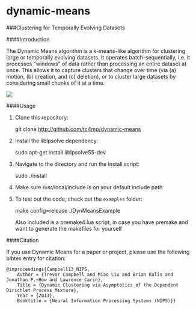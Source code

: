 dynamic-means
=============

###Clustering for Temporally Evolving Datasets

####Introduction

The Dynamic Means algorithm is a k-means-like algorithm for clustering large or temporally evolving datasets.
It operates batch-sequentially, i.e. it processes "windows" of data rather than processing an entire dataset
at once. This allows it to capture clusters that change over time (via (a) motion, (b) creation, and (c) deletion), or to
cluster large datasets by considering small chunks of it at a time.

![](https://github.com/tc4mp/dynamic-means/blob/master/imgs/clustermotion.png?raw=true)

####Usage
1. Clone this repository:

    git clone http://github.com/tc4mp/dynamic-means

2. Install the liblpsolve dependency:

	sudo apt-get install liblpsolve55-dev

3. Navigate to the directory and run the install script:

	sudo ./install

4. Make sure /usr/local/include is on your default include path

5. To test out the code, check out the `examples` folder:

	make config=release
	./DynMeansExample

	Also included is a premake4.lua script, in case you have premake and want to generate the makefiles for yourself

####Citation

If you use Dynamic Means for a paper or project, please use the following bibtex entry for citation:

    @inproceedings{Campbell13_NIPS,
    	Author = {Trevor Campbell and Miao Liu and Brian Kulis and Jonathan P.~How and Lawrence Carin},
    	Title = {Dynamic Clustering via Asymptotics of the Dependent Dirichlet Process Mixture},
    	Year = {2013},
    	Booktitle = {Neural Information Processing Systems (NIPS)}}


